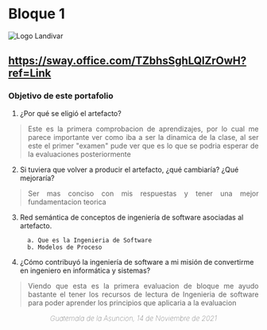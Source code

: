 # Bloque 1
![Logo Landivar](https://i.imgur.com/3bc97R1.png)
## https://sway.office.com/TZbhsSghLQlZrOwH?ref=Link
### Objetivo de este portafolio
 1. ¿Por qué se eligió el artefacto?
  > <p align="justify">Este es la primera comprobacion de aprendizajes, por lo cual me parece importante ver como iba a ser la dinamica de la clase, al ser este el primer "examen" pude ver que es lo que se podria esperar de la evaluaciones posteriormente</p>
 2. Si tuviera que volver a producir el artefacto, ¿qué cambiaría? ¿Qué mejoraría?
> <p align="justify">Ser mas conciso con mis respuestas y tener una mejor fundamentacion teorica</p>
 
 3. Red semántica de conceptos de ingeniería de software asociadas al artefacto.

          a. Que es la Ingenieria de Software
          b. Modelos de Proceso

 4. ¿Cómo contribuyó la ingeniería de software a mi misión de convertirme en ingeniero en informática y sistemas?

> <p align="justify">Viendo que esta es la primera evaluacion de bloque me ayudo bastante el tener los recursos de lectura de Ingenieria de software para poder aprender los principios que aplicaria a la evaluacion</p>

<div style="text-align:center;font-weight: 1;font-style: italic;"> Guatemala de la Asuncion, 14 de Noviembre de 2021</div>
